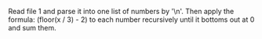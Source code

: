Read file 1 and parse it into one list of numbers by '\n'. Then apply the formula: (floor(x / 3) - 2) to each number recursively until it bottoms out at 0 and sum them.
